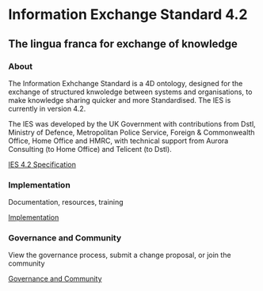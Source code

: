 # Information Exchange Standard 4.2

## The lingua franca for exchange of knowledge

### About
The Information Exhchange Standard is a 4D ontology, designed for the exchange of structured knwoledge between systems and organisations, to make knowledge sharing quicker and more Standardised. The IES is currently in version 4.2.

The IES was developed by the UK Government with contributions from Dstl, Ministry of Defence, Metropolitan Police Service, Foreign & Commonwealth Office, Home Office and HMRC, with technical support from Aurora Consulting (to Home Office) and Telicent (to Dstl).

[IES 4.2 Specification](https://www.example.com)

### Implementation
Documentation, resources, training

[Implementation](https://github.com/OliviaData/Page/blob/main/Implementation.md)

### Governance and Community
View the governance process, submit a change proposal, or join the community

[Governance and Community](https://www.example.com)
